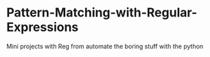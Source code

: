 # Pattern-Matching-with-Regular-Expressions
Mini projects with Reg from automate the boring stuff with the python
